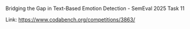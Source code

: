 Bridging the Gap in Text-Based Emotion Detection - SemEval 2025 Task 11

Link: https://www.codabench.org/competitions/3863/
